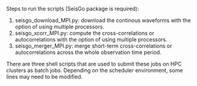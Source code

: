 Steps to run the scripts (SeisGo package is required):

1. seisgo_download_MPI.py: download the continous waveforms with the option of using multiple processors.
2. seisgo_xcorr_MPI.py: compute the cross-correlations or autocorrelations with the option of using multiple processors.
3. seisgo_merger_MPI.py: merge short-term cross-correlations or autocorrelations across the whole observation time period.

There are three shell scripts that are used to submit these jobs on HPC clusters as batch jobs. Depending on the scheduler environment, some lines may need to be modified.


